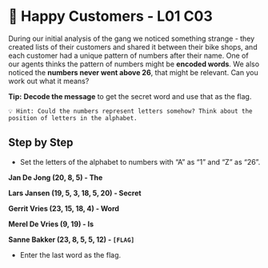 # 🎡 Happy Customers - L01 C03

During our initial analysis of the gang we noticed something strange - they created lists of their customers and shared it between their bike shops, and each customer had a unique pattern of numbers after their name. One of our agents thinks the pattern of numbers might be **encoded words**. We also noticed the **numbers never went above 26**, that might be relevant. Can you work out what it means?

**Tip:** **Decode the message** to get the secret word and use that as the flag.

```
💡 Hint: Could the numbers represent letters somehow? Think about the position of letters in the alphabet.
```

## Step by Step

- Set the letters of the alphabet to numbers with “A” as “1” and “Z” as “26”.

**Jan De Jong (20, 8, 5) - The**

**Lars Jansen (19, 5, 3, 18, 5, 20) - Secret**

**Gerrit Vries (23, 15, 18, 4) - Word**

**Merel De Vries (9, 19) - Is**

**Sanne Bakker (23, 8, 5, 5, 12) - `[FLAG]`**

- Enter the last word as the flag.
